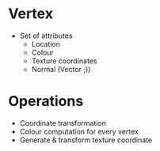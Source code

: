 # Vertex
- Set of attributes
	- Location
	- Colour
	- Texture coordinates
	- Normal (Vector ;))

# Operations
- Coordinate transformation
- Colour computation for every vertex
- Generate & transform texture coordinate